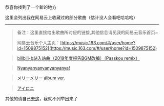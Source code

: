 恭喜你找到了一个新的地方

这里会列出我在网易云上收藏过的部分歌曲（估计没人会看吧哈哈哈）

---

>备注：这里直接给出歌曲所对应的链接,其他信息请见我的网易云音乐首页~
>
>网易云音乐个人主页：[https://music.163.com/#/user/home?id=1509875152](https://music.163.com/#/user/home?id=1509875152)


>[bilibili-b站入站曲（2019年度报告BGM改编）（Passkou remix）](https://music.163.com/#/song?id=1413937679)


>[Nyanyanyanyanyanyanya!](https://music.163.com/#/song?id=22660286)


>[メリーメリー álbum ver.](https://music.163.com/#/song?id=28181959)


>[アイロニ](https://music.163.com/#/song?id=22705492)


其他的请自己去[这](https://music.163.com/#/playlist?id=2300462211)，我就不列举出来了
